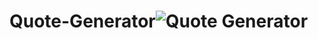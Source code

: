 # Quote-Generator![Quote Generator](https://github.com/user-attachments/assets/1655e09a-3215-401e-b459-b329d5a1446b)
